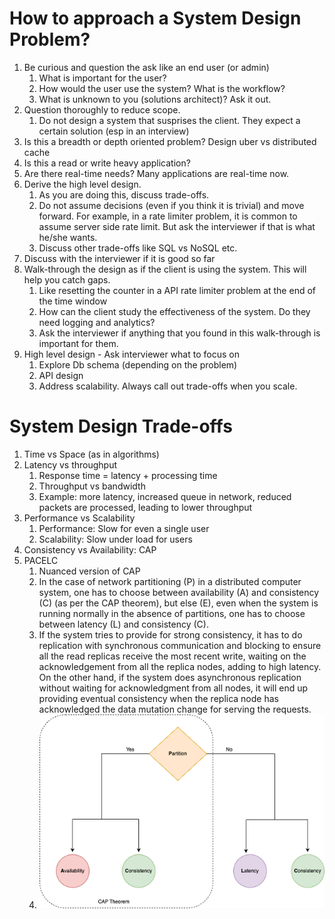 
# How to approach a System Design Problem?


1. Be curious and question the ask like an end user (or admin)
    1. What is important for the user?
    2. How would the user use the system? What is the workflow?
    3. What is unknown to you (solutions architect)? Ask it out.
2. Question thoroughly to reduce scope.
	1. Do not design a system that susprises the client. They expect a certain solution (esp in an interview)
3. Is this a breadth or depth oriented problem? Design uber vs distributed cache
4. Is this a read or write heavy application?
5. Are there real-time needs? Many applications are real-time now.
6. Derive the high level design. 
    1. As you are doing this, discuss trade-offs. 
    2. Do not assume decisions (even if you think it is trivial) and move forward. For example, in a rate limiter problem, it is common to assume server side rate limit. But ask the interviewer if that is what he/she wants.
    3. Discuss other trade-offs like SQL vs NoSQL etc.
7. Discuss with the interviewer if it is good so far
8. Walk-through the design as if the client is using the system. This will help you catch gaps.
    1. Like resetting the counter in a API rate limiter problem at the end of the time window
    2. How can the client study the effectiveness of the system. Do they need logging and analytics?
    3. Ask the interviewer if anything that you found in this walk-through is important for them.  
9. High level design - Ask interviewer what to focus on
    1. Explore Db schema (depending on the problem)
    2. API design
    3. Address scalability. Always call out trade-offs when you scale.



# System Design Trade-offs

1. Time vs Space (as in algorithms)
2. Latency vs throughput
    1. Response time = latency + processing time
    2. Throughput vs bandwidth
    3. Example: more latency, increased queue in network, reduced packets are processed, leading to lower throughput
3. Performance vs Scalability
    1. Performance: Slow for even a single user
    2. Scalability: Slow under load for users
4. Consistency vs Availability: CAP
5. PACELC
    1. Nuanced version of CAP
    2. In the case of network partitioning (P) in a distributed computer system, one has to choose between availability (A) and consistency (C) (as per the CAP theorem), but else (E), even when the system is running normally in the absence of partitions, one has to choose between latency (L) and consistency (C). 
    3. If the system tries to provide for strong consistency, it has to do replication with synchronous communication and blocking to ensure all the read replicas receive the most recent write, waiting on the acknowledgement from all the replica nodes, adding to high latency. On the other hand, if the system does asynchronous replication without waiting for acknowledgment from all nodes, it will end up providing eventual consistency when the replica node has acknowledged the data mutation change for serving the requests. 
    4. ![pacelc](assets/pacelc.png)